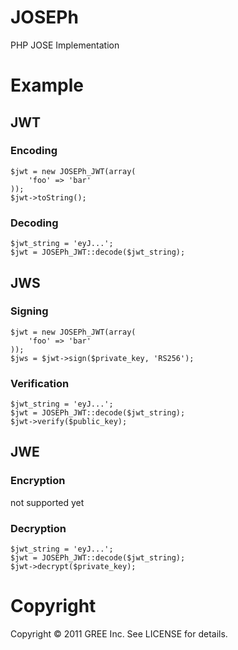 # JOSEPh

PHP JOSE Implementation

# Example

## JWT

### Encoding

    $jwt = new JOSEPh_JWT(array(
        'foo' => 'bar'
    ));
    $jwt->toString();

### Decoding

    $jwt_string = 'eyJ...';
    $jwt = JOSEPh_JWT::decode($jwt_string);

## JWS

### Signing

    $jwt = new JOSEPh_JWT(array(
        'foo' => 'bar'
    ));
    $jws = $jwt->sign($private_key, 'RS256');

### Verification

    $jwt_string = 'eyJ...';
    $jwt = JOSEPh_JWT::decode($jwt_string);
    $jwt->verify($public_key);

## JWE

### Encryption

not supported yet

### Decryption

    $jwt_string = 'eyJ...';
    $jwt = JOSEPh_JWT::decode($jwt_string);
    $jwt->decrypt($private_key);

# Copyright

Copyright © 2011 GREE Inc. See LICENSE for details.